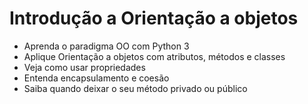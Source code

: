 # Introdução a Orientação a objetos
- Aprenda o paradigma OO com Python 3
- Aplique Orientação a objetos com atributos, métodos e classes
- Veja como usar propriedades
- Entenda encapsulamento e coesão
- Saiba quando deixar o seu método privado ou público
